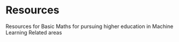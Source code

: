 # Resources
Resources for Basic Maths for pursuing higher education in Machine Learning Related areas
